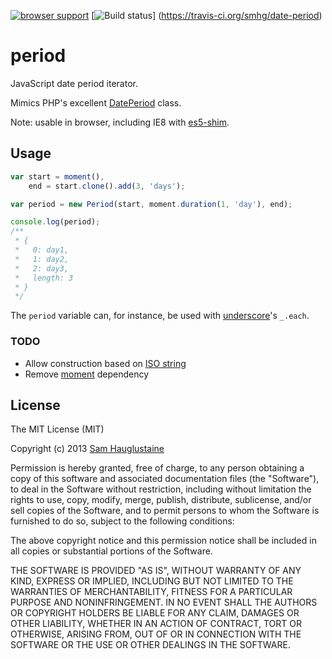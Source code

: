 [![browser support](https://ci.testling.com/smhg/date-period.png)](http://ci.testling.com/smhg/date-period) [![Build status](https://api.travis-ci.org/smhg/date-period.png)] (https://travis-ci.org/smhg/date-period)

period
======

JavaScript date period iterator.

Mimics PHP's excellent [DatePeriod](http://www.php.net/manual/en/class.dateperiod.php) class.

Note: usable in browser, including IE8 with [es5-shim](https://github.com/kriskowal/es5-shim).

## Usage
```javascript
var start = moment(),
    end = start.clone().add(3, 'days');

var period = new Period(start, moment.duration(1, 'day'), end);

console.log(period);
/**
 * {
 *   0: day1,
 *   1: day2,
 *   2: day3,
 *   length: 3
 * }
 */
```
The `period` variable can, for instance, be used with [underscore](underscorejs.org)'s `_.each`.

### TODO
* Allow construction based on [ISO string](http://en.wikipedia.org/wiki/ISO_8601#Repeating_intervals)
* Remove [moment](http://momentjs.com/) dependency

## License
The MIT License (MIT)

Copyright (c) 2013 [Sam Hauglustaine](https://github.com/smhg)

Permission is hereby granted, free of charge, to any person obtaining a copy of this software and associated documentation files (the "Software"), to deal in the Software without restriction, including without limitation the rights to use, copy, modify, merge, publish, distribute, sublicense, and/or sell copies of the Software, and to permit persons to whom the Software is furnished to do so, subject to the following conditions:

The above copyright notice and this permission notice shall be included in all copies or substantial portions of the Software.

THE SOFTWARE IS PROVIDED "AS IS", WITHOUT WARRANTY OF ANY KIND, EXPRESS OR IMPLIED, INCLUDING BUT NOT LIMITED TO THE WARRANTIES OF MERCHANTABILITY, FITNESS FOR A PARTICULAR PURPOSE AND NONINFRINGEMENT. IN NO EVENT SHALL THE AUTHORS OR COPYRIGHT HOLDERS BE LIABLE FOR ANY CLAIM, DAMAGES OR OTHER LIABILITY, WHETHER IN AN ACTION OF CONTRACT, TORT OR OTHERWISE, ARISING FROM, OUT OF OR IN CONNECTION WITH THE SOFTWARE OR THE USE OR OTHER DEALINGS IN THE SOFTWARE.
